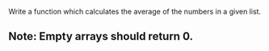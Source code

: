 Write a function which calculates the average of the numbers in a given list.

## Note: Empty arrays should return 0.